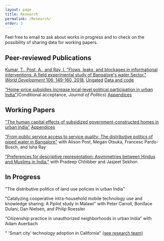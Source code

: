 ```yaml
---
layout: page
title: Research
permalink: /Research/
order: 3
---
```

<!-- Global site tag (gtag.js) - Google Analytics -->
<script async src="https://www.googletagmanager.com/gtag/js?id=UA-111923831-1"></script>
<script>
  window.dataLayer = window.dataLayer || [];
  function gtag(){dataLayer.push(arguments);}
  gtag('js', new Date());

  gtag('config', 'UA-111923831-1');
</script>

 Feel free to email to ask about works in progress and to check on the possibility of sharing data for working papers. 

## Peer-reviewed Publications
 
[Kumar, T., Post, A., and Ray, I. "Flows, leaks, and blockages in informational interventions: A field experimental study of Bangalore's water Sector." *World Development* 106: 149-160, 2018.](https://doi.org/10.1016/j.worlddev.2018.01.022) [Ungated](WD_paper.pdf) [Data and code](https://dataverse.harvard.edu/dataset.xhtml?persistentId=doi:10.7910/DVN/ZMYDWN) 

["Home-price subsidies increase local-level political participation in urban India"](claims.pdf)(Conditional acceptance, *Journal of Politics*) [Appendices](Appendices_claims.pdf)
   
## Working Papers



["The human capital effects of subsidized government-constructed homes in urban India"](humancapital.pdf) [Appendices](Appendices_hc.pdf)

  
["From public service access to service quality: The distributive politics of piped water in Bangalore"](intermittency.pdf) with Alison Post, Megan Otsuka, Francesc Pardo-Bosch, and Isha Ray 

 ["Preferences for descriptive representation: Asymmetries between Hindus and Muslims in India."](http://sekhon.berkeley.edu/papers/cks_public.pdf) with Pradeep Chhibber and Jasjeet Sekhon 




## In Progress

"The distributive politics of land use policies in urban India"

"Catalyzing cooperative intra-household mobile technology use and knowledge sharing: A Ppilot study in Malawi" with Peter Carroll, Boniface Dulani, Dan Nielsen, and Philip Roessler 

"Citizenship practice in unauthorized neighborhoods in urban India" with Adam Auerbach

" 'Smart city' technology adoption in California" [(see research team)](https://connectedgov.berkeley.edu/blog/)


